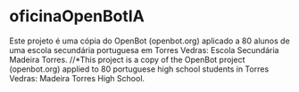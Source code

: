 # oficinaOpenBotIA
Este projeto é uma cópia do OpenBot (openbot.org) aplicado a 80 alunos de uma escola secundária portuguesa em Torres Vedras: Escola Secundária Madeira Torres.
//*This project is a copy of the OpenBot project (openbot.org) applied to 80 portuguese high school students in Torres Vedras: Madeira Torres High School.
